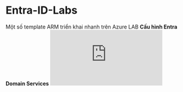 # Entra-ID-Labs
Một số template ARM triển khai nhanh trên Azure
LAB **Cấu hình Entra Domain Services**
![Deploy to Azure](https://raw.githubusercontent.com/hieulecyber/Azure-Click2Deploy/refs/heads/main/templates/VM-EntraDomainServices.json)
